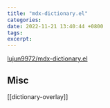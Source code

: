 ```yaml
---
title: "mdx-dictionary.el"
categories: 
date: 2022-11-21 13:40:44 +0800
tags: 
excerpt: 
---
```


[lujun9972/mdx-dictionary.el](https://github.com/lujun9972/mdx-dictionary.el)


## Misc

[[dictionary-overlay]]


